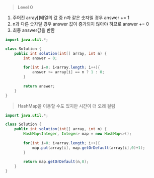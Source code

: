 > Level 0
1. 주어진 array[]배열의 값 중 n과 같은 숫자일 경우 answer += 1
2. n과 다른 숫자일 경우 answer 값이 증가되지 않아야 하므로 answer += 0
3. 최종 answer값을 반환


```java
import java.util.*;

class Solution {
    public int solution(int[] array, int n) {
        int answer = 0;
        
        for(int i=0; i<array.length; i++){
            answer += array[i] == n ? 1 : 0;
        }
        
        return answer;
    }
}
```
> HashMap을 이용할 수도 있지만 시간이 더 오래 걸림
```java
import java.util.*;

class Solution {
    public int solution(int[] array, int n) {
        HashMap<Integer, Integer> map = new HashMap<>();
        
        for(int i=0; i<array.length; i++){
            map.put(array[i], map.getOrDefault(array[i],0)+1);
        }
        
        return map.getOrDefault(n,0);
    }
}
```
